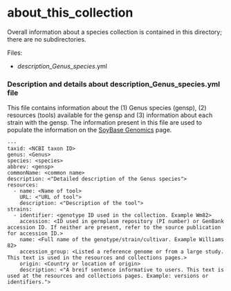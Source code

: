 # about_this_collection

Overall information about a species collection is contained in this directory; there are no subdirectories.

Files:
- _description_Genus_species_.yml

### Description and details about description_Genus_species.yml file

This file contains information about the (1) Genus species (gensp), (2) resources (tools) available for the gensp and (3) information about each strain with the gensp. The information present in this file are used to populate the information on the [SoyBase Genomics](https://www.soybase.org/resources/) page.

```
---
taxid: <NCBI taxon ID>
genus: <Genus>
species: <species>
abbrev: <gensp>
commonName: <common name>
description: <"Detailed description of the Genus species">
resources:
  - name: <Name of tool>
    URL: <"URL of tool">
    description: <"Description of the tool">
strains:
  - identifier: <genotype ID used in the collection. Example Wm82>
    accession: <ID used in germplasm repository (PI number) or GenBank accession ID. If neither are present, refer to the source publication for accession ID.>
    name: <Full name of the genotype/strain/cultivar. Example Williams 82>
    accession_group: <Listed a reference genome or from a large study. This text is used in the resources and collections pages.>
    origin: <Country or location of origin>
    description: <"A breif sentence informative to users. This text is used at the resources and collections pages. Example: versions or identifiers."> 
```

